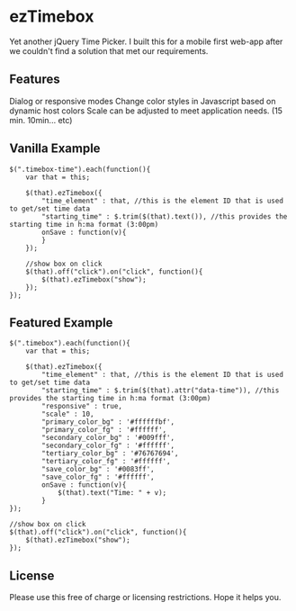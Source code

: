 # ezTimebox
Yet another jQuery Time Picker. I built this for a mobile first web-app after we couldn't find a solution that met our requirements.

## Features
Dialog or responsive modes
Change color styles in Javascript based on dynamic host colors
Scale can be adjusted to meet application needs. (15 min. 10min... etc)

## Vanilla Example
    $(".timebox-time").each(function(){
        var that = this;

        $(that).ezTimebox({
            "time_element" : that, //this is the element ID that is used to get/set time data
            "starting_time" : $.trim($(that).text()), //this provides the starting time in h:ma format (3:00pm)
            onSave : function(v){
            }
        });

        //show box on click
        $(that).off("click").on("click", function(){
            $(that).ezTimebox("show");
        });
    });

## Featured Example
    $(".timebox").each(function(){
        var that = this;

        $(that).ezTimebox({
            "time_element" : that, //this is the element ID that is used to get/set time data
            "starting_time" : $.trim($(that).attr("data-time")), //this provides the starting time in h:ma format (3:00pm)
            "responsive" : true,
            "scale" : 10,
            "primary_color_bg" : '#ffffffbf',
            "primary_color_fg" : '#ffffff',
            "secondary_color_bg" : '#009fff',
            "secondary_color_fg" : '#ffffff',
            "tertiary_color_bg" : '#76767694',
            "tertiary_color_fg" : '#ffffff',
            "save_color_bg" : '#0083ff',
            "save_color_fg" : '#ffffff',
            onSave : function(v){
                $(that).text("Time: " + v);
            }
    });

    //show box on click
    $(that).off("click").on("click", function(){
        $(that).ezTimebox("show");
    });

## License
Please use this free of charge or licensing restrictions. Hope it helps you.
